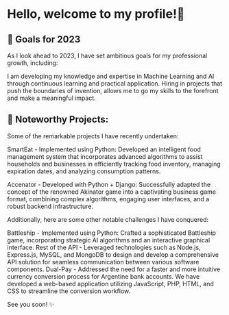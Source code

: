 # Hello, welcome to my profile!👋
## 🥅 Goals for 2023 
As I look ahead to 2023, I have set ambitious goals for my professional growth, including:

I am developing my knowledge and expertise in Machine Learning and AI through continuous learning and practical application.
Hiring in projects that push the boundaries of invention, allows me to go my skills to the forefront and make a meaningful impact.

## 🌱 Noteworthy Projects:

Some of the remarkable projects I have recently undertaken:

SmartEat - Implemented using Python: Developed an intelligent food management system that incorporates advanced algorithms to assist households and businesses in efficiently tracking food inventory, managing expiration dates, and analyzing consumption patterns.

Accenator - Developed with Python + Django: Successfully adapted the concept of the renowned Akinator game into a captivating business game format, combining complex algorithms, engaging user interfaces, and a robust backend infrastructure.

Additionally, here are some other notable challenges I have conquered:

Battleship - Implemented using Python: Crafted a sophisticated Battleship game, incorporating strategic AI algorithms and an interactive graphical interface.
Rest of the API - Leveraged technologies such as Node.js, Express.js, MySQL, and MongoDB to design and develop a comprehensive API solution for seamless communication between various software components.
Dual-Pay - Addressed the need for a faster and more intuitive currency conversion process for Argentine bank accounts. We have developed a web-based application utilizing JavaScript, PHP, HTML, and CSS to streamline the conversion workflow.

See you soon! :sparkles:

